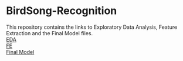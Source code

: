 # BirdSong-Recognition
This repository contains the links to Exploratory Data Analysis, Feature Extraction and the Final Model files.<br/>
[EDA](https://colab.research.google.com/drive/1xlVDf1c3CFzMqGXs9vqjh6r8QTSMSYvg?usp=sharing)<br/>
[FE](https://www.kaggle.com/code/krisgg/fe-krishiv/notebook)<br/>
[Final Model](https://www.kaggle.com/code/krisgg/final-model-krishiv/notebook)
